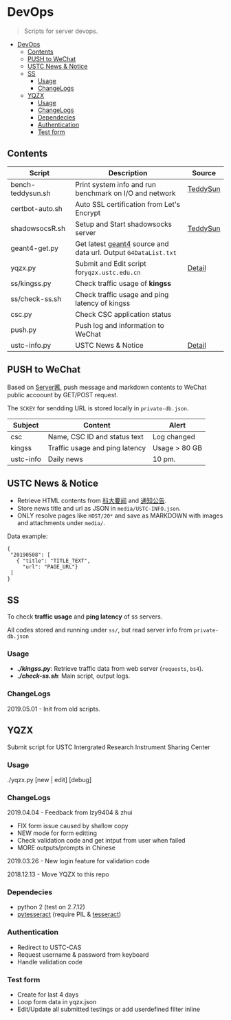 # DevOps

> Scripts for server devops.

<!-- @import "[TOC]" {cmd="toc" depthFrom=1 depthTo=6 orderedList=false} -->

<!-- code_chunk_output -->

* [DevOps](#devops)
	* [Contents](#contents)
	* [PUSH to WeChat](#push-to-wechat)
	* [USTC News & Notice](#ustc-news-notice)
	* [SS](#ss)
		* [Usage](#usage)
		* [ChangeLogs](#changelogs)
	* [YQZX](#yqzx)
		* [Usage](#usage-1)
		* [ChangeLogs](#changelogs-1)
		* [Dependecies](#dependecies)
		* [Authentication](#authentication)
		* [Test form](#test-form)

<!-- /code_chunk_output -->


## Contents

Script|Description|Source|
-|-|-|
bench-teddysun.sh|Print system info and run benchmark on I/O and network|[TeddySun](https://teddysun.com/444.html)|
certbot-auto.sh|Auto SSL certification from Let's Encrypt||
shadowsocsR.sh|Setup and Start shadowsocks server|[TeddySun](https://shadowsocks.be/9.html)|
geant4-get.py|Get latest [geant4](http://geant4.web.cern.ch/support/download) source and data url. Output `G4DataList.txt`||
yqzx.py|Submit and Edit script for`yqzx.ustc.edu.cn`|[Detail](#yqzx)|
ss/kingss.py|Check traffic usage of __kingss__||
ss/check-ss.sh|Check traffic usage and ping latency of kingss||
csc.py|Check CSC application status||
push.py|Push log and information to WeChat||
ustc-info.py|USTC News & Notice|[Detail](#ustc-news-notice)|

## PUSH to WeChat

Based on [Server酱](https://sc.ftqq.com/3.version), push message and markdown contents to WeChat public accoount by GET/POST request.

The `SCKEY` for sendding URL is stored locally in `private-db.json`.

Subject|Content|Alert|
-|-|-|
csc|Name, CSC ID and status text|Log changed|
kingss|Traffic usage and ping latency|Usage > 80 GB|
ustc-info|Daily news|10 pm.|

## USTC News & Notice

* Retrieve HTML contents from [科大要闻](https://www.ustc.edu.cn/kdyw2/list.htm) and [通知公告](https://www.ustc.edu.cn/2014/list.htm).
* Store news title and url as JSON in `media/USTC-INFO.json`.
* ONLY resolve pages like `HOST/20*` and save as MARKDOWN with images and attachments under `media/`.

Data example:
```
{
 "20190508": [
   { "title": "TITLE_TEXT",
     "url": "PAGE_URL"}
 ]
}
```

## SS

To check __traffic usage__ and __ping latency__ of ss servers.

All codes stored and running under `ss/`, but read server info from `private-db.json`

### Usage

* __*./kingss.py*__: Retrieve traffic data from web server (`requests`, `bs4`).
* __*./check-ss.sh*__: Main script, output logs.

### ChangeLogs

2019.05.01 - Init from old scripts.

## YQZX

Submit script for USTC Intergrated Research Instrument Sharing Center

### Usage

./yqzx.py [new | edit] [debug]

### ChangeLogs

2019.04.04 - Feedback from lzy9404 & zhui

* FIX form issue caused by shallow copy
* NEW mode for form editting
* Check validation code and get intput from user when failed
* MORE outputs/prompts in Chinese

2019.03.26 - New login feature for validation code

2018.12.13 - Move YQZX to this repo

### Dependecies

* python 2 (test on 2.7.12)
* [pytesseract](https://github.com/madmaze/pytesseract) (require PIL & [tesseract](https://github.com/tesseract-ocr/tesseract))

### Authentication

* Redirect to USTC-CAS
* Request username & password from keyboard
* Handle validation code

### Test form

* Create for last 4 days
* Loop form data in yqzx.json
* Edit/Update all submitted testings or add userdefined filter inline